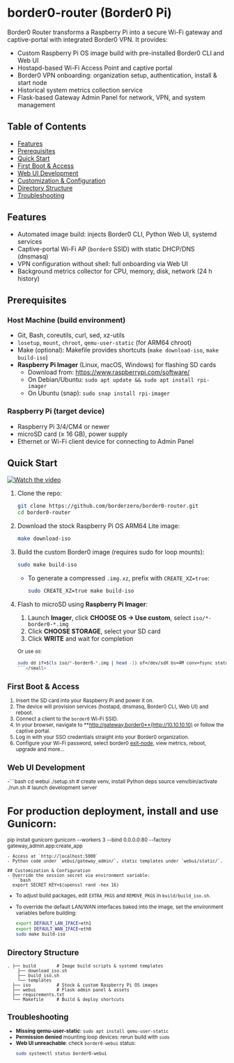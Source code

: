 # border0-router (Border0 Pi)

Border0 Router transforms a Raspberry Pi into a secure Wi-Fi gateway and captive-portal with integrated Border0 VPN. It provides:
  - Custom Raspberry Pi OS image build with pre-installed Border0 CLI and Web UI
  - Hostapd-based Wi-Fi Access Point and captive portal
  - Border0 VPN onboarding: organization setup, authentication, install & start node
  - Historical system metrics collection service
  - Flask-based Gateway Admin Panel for network, VPN, and system management

## Table of Contents
  - [Features](#features)
  - [Prerequisites](#prerequisites)
  - [Quick Start](#quick-start)
  - [First Boot & Access](#first-boot--access)
  - [Web UI Development](#web-ui-development)
  - [Customization & Configuration](#customization--configuration)
  - [Directory Structure](#directory-structure)
  - [Troubleshooting](#troubleshooting)

## Features
- Automated image build: injects Border0 CLI, Python Web UI, systemd services
- Captive-portal Wi-Fi AP (`border0` SSID) with static DHCP/DNS (dnsmasq)
- VPN configuration without shell: full onboarding via Web UI
- Background metrics collector for CPU, memory, disk, network (24 h history)

## Prerequisites
### Host Machine (build environment)
- Git, Bash, coreutils, curl, sed, xz-utils
- `losetup`, `mount`, `chroot`, `qemu-user-static` (for ARM64 chroot)
- Make (optional): Makefile provides shortcuts (`make download-iso`, `make build-iso`)
- **Raspberry Pi Imager** (Linux, macOS, Windows) for flashing SD cards
  - Download from: https://www.raspberrypi.com/software/
  - On Debian/Ubuntu: `sudo apt update && sudo apt install rpi-imager`
  - On Ubuntu (snap): `sudo snap install rpi-imager`

### Raspberry Pi (target device)
- Raspberry Pi 3/4/CM4 or newer
- microSD card (≥ 16 GB), power supply
- Ethernet or Wi-Fi client device for connecting to Admin Panel

## Quick Start
[![Watch the video](https://img.youtube.com/vi/W6hoqRWbjvo/maxresdefault.jpg)](https://youtu.be/W6hoqRWbjvo)

1. Clone the repo:
   ```bash
   git clone https://github.com/borderzero/border0-router.git
   cd border0-router
   ```
2. Download the stock Raspberry Pi OS ARM64 Lite image:
   ```bash
   make download-iso
   ```
3. Build the custom Border0 image (requires sudo for loop mounts):
   ```bash
   sudo make build-iso
   ```
   - To generate a compressed `.img.xz`, prefix with `CREATE_XZ=true`:
     ```bash
     sudo CREATE_XZ=true make build-iso
     ```
4. Flash to microSD using **Raspberry Pi Imager**:
   1. Launch **Imager**, click **CHOOSE OS → Use custom**, select `iso/*-border0-*.img`
   2. Click **CHOOSE STORAGE**, select your SD card
   3. Click **WRITE** and wait for completion
   
   <small>Or use `dd`:
   ```bash
   sudo dd if=$(ls iso/*-border0-*.img | head -1) of=/dev/sdX bs=4M conv=fsync status=progress
   ```</small>

## First Boot & Access
1. Insert the SD card into your Raspberry Pi and power it on.
2. The device will provision services (hostapd, dnsmasq, Border0 CLI, Web UI) and reboot.
3. Connect a client to the `border0` Wi-Fi SSID.
4. In your browser, navigate to **http://gateway.border0**(http://10.10.10.10) or follow the captive portal.
5. Log in with your SSO credentials straight into your Border0 organization.
6. Configure your Wi-Fi password, select border0 [exit-node](https://docs.border0.com/docs/exit-node), view metrics, reboot, upgrade and more...

## Web UI Development
-```bash
cd webui
./setup.sh        # create venv, install Python deps
source venv/bin/activate
./run.sh          # launch development server

# For production deployment, install and use Gunicorn:
pip install gunicorn
gunicorn --workers 3 --bind 0.0.0.0:80 --factory gateway_admin.app:create_app
```
- Access at `http://localhost:5000`
- Python code under `webui/gateway_admin/`, static templates under `webui/static/`.

## Customization & Configuration
- Override the session secret via environment variable:
  ```bash
  export SECRET_KEY=$(openssl rand -hex 16)
  ```
- To adjust build packages, edit `EXTRA_PKGS` and `REMOVE_PKGS` in `build/build_iso.sh`.

- To override the default LAN/WAN interfaces baked into the image, set the environment variables before building:
  ```bash
  export DEFAULT_LAN_IFACE=eth1
  export DEFAULT_WAN_IFACE=eth0
  sudo make build-iso
  ```

## Directory Structure
```
. ├── build        # Image build scripts & systemd templates
    ├── download_iso.sh
    ├── build_iso.sh
    └── templates
  ├── iso          # Stock & custom Raspberry Pi OS images
  ├── webui        # Flask admin panel & assets
  ├── requirements.txt
  └── Makefile     # Build & deploy shortcuts
```

## Troubleshooting
- **Missing qemu-user-static**: `sudo apt install qemu-user-static`
- **Permission denied** mounting loop devices: rerun build with `sudo`
- **Web UI unreachable**: check `border0-webui` status:
  ```bash
  sudo systemctl status border0-webui
  ```

<!-- EOF -->